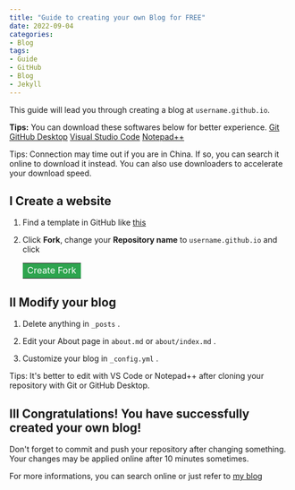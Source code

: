 ```yaml
---
title: "Guide to creating your own Blog for FREE"
date: 2022-09-04
categories:
- Blog
tags:
- Guide
- GitHub
- Blog
- Jekyll
---
```


This guide will lead you through creating a blog at `username.github.io`.

**Tips:** You can download these softwares below for better experience.
[Git](https://git-scm.com/)
[GitHub Desktop](https://desktop.github.com/)
[Visual Studio Code](https://code.visualstudio.com/)
[Notepad++](https://notepad-plus-plus.org/)

Tips: Connection may time out if you are in China. If so, you can search it online to download it instead. You can also use downloaders to accelerate your download speed.

## I Create a website

1. Find a template in GitHub like [this](https://github.com/jekyll/minima) 

2. Click **Fork**, change your **Repository name** to `username.github.io` and click <table><tr><td bgcolor=#2DA44E><font color= #FFFFFF>Create Fork</font></td></tr></table>

## II Modify your blog

1. Delete anything in `_posts` .
   
2. Edit your About page in `about.md` or `about/index.md` .

3. Customize your blog in `_config.yml` .

Tips: It's better to edit with VS Code or Notepad++ after cloning your repository with Git or GitHub Desktop.

## III Congratulations! You have successfully created your own blog!

Don't forget to commit and push your repository after changing something. Your changes may be applied online after 10 minutes sometimes.

For more informations, you can search online or just refer to [my blog](https://github.com/Simonzxm/simonzxm.github.io)